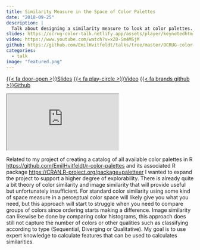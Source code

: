 ```yaml
---
title: Similarity Measure in the Space of Color Palettes
date: "2018-09-25"
description: |
  Talk about designing a similarity measure to look at color palettes.
slides: https://ocrug-color-talk.netlify.app/assets/player/keynotedhtmlplayer
video: https://www.youtube.com/watch?v=xZ0-Sm4MSjM
github: https://github.com/EmilHvitfeldt/talks/tree/master/OCRUG-color-talk
categories:
  - talk
image: "featured.png"
---
```


<a href="https://ocrug-color-talk.netlify.app/assets/player/keynotedhtmlplayer" class="listing-slides btn-links">{{< fa door-open >}}Slides<a>
<a href="https://www.youtube.com/watch?v=xZ0-Sm4MSjM" class="listing-video btn-links">{{< fa play-circle >}}Video<a>
<a href="https://github.com/EmilHvitfeldt/talks/tree/master/OCRUG-color-talk" class="listing-github btn-links">{{< fa brands github >}}Github<a>
      
<iframe class="slide-deck" src="https://ocrug-color-talk.netlify.app/assets/player/keynotedhtmlplayer"></iframe>
        

Related to my project of creating a catalog of all available color palettes in R https://github.com/EmilHvitfeldt/r-color-palettes and its associated R package https://CRAN.R-project.org/package=paletteer I wanted to expand the project to support a higher degree of explorability. There is already quite a bit theory of color similarity and image similarity that will provide useful but unfortunately insufficient. For standard color similarity using some kind of space measure in a perceptual color space will likely give you what you need, but this approach will start to struggle when you need to compare groups of colors since ordering starts making a difference. Image similarity can likewise be done by comparing color histograms, this approach does still not capture the number of colors or other qualities such as classifying according to type (Sequential, Diverging or Qualitative). My goal is to use expert knowledge to calculate features that can be used to calculates similarities.
